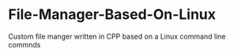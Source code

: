 # File-Manager-Based-On-Linux
Custom file manger written in CPP based on a Linux command line commnds
